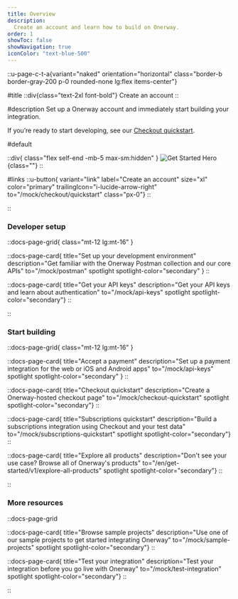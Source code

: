 ```yaml
---
title: Overview
description:
  Create an account and learn how to build on Onerway.
order: 1
showToc: false
showNavigation: true
iconColor: "text-blue-500"
---
```



::u-page-c-t-a{variant="naked" orientation="horizontal" class="border-b border-gray-200 p-0 rounded-none lg:flex items-center"}

#title
  ::div{class="text-2xl font-bold"}
  Create an account
  ::

#description
Set up a Onerway account and immediately start building your integration.

If you’re ready to start developing, see our [Checkout quickstart](/mock/checkout/quickstart).

#default

  ::div{ class="flex self-end -mb-5 max-sm:hidden" }
  ![Get Started Hero](https://b.stripecdn.com/docs-statics-srv/assets/get-started-hero.df33114d2906584b94ad36e4e2588d16.png){class=""}
  ::

#links
  ::u-button{ variant="link" label="Create an account" size="xl" color="primary" trailingIcon="i-lucide-arrow-right" to="/mock/checkout/quickstart" class="px-0"}
  ::

::

### Developer setup

::docs-page-grid{ class="mt-12 lg:mt-16" }

::docs-page-card{ title="Set up your development environment" description="Get familiar with the Onerway Postman collection and our core APIs" to="/mock/postman" spotlight spotlight-color="secondary" }
::

::docs-page-card{ title="Get your API keys" description="Get your API keys and learn about authentication" to="/mock/api-keys" spotlight spotlight-color="secondary"}
::

::

### Start building

::docs-page-grid{ class="mt-12 lg:mt-16" }

::docs-page-card{ title="Accept a payment" description="Set up a payment integration for the web or iOS and Android apps" to="/mock/api-keys" spotlight spotlight-color="secondary" }
::

::docs-page-card{ title="Checkout quickstart" description="Create a Onerway-hosted checkout page" to="/mock/checkout-quickstart" spotlight spotlight-color="secondary"}
::

::docs-page-card{ title="Subscriptions quickstart" description="Build a subscriptions integration using Checkout and your test data" to="/mock/subscriptions-quickstart" spotlight spotlight-color="secondary"}
::

::docs-page-card{ title="Explore all products" description="Don't see your use case? Browse all of Onerway's products" to="/en/get-started/v1/explore-all-products" spotlight spotlight-color="secondary"}
::

::

### More resources

::docs-page-grid

::docs-page-card{ title="Browse sample projects" description="Use one of our sample projects to get started integrating Onerway" to="/mock/sample-projects" spotlight spotlight-color="secondary"}
::

::docs-page-card{ title="Test your integration" description="Test your integration before you go live with Onerway" to="/mock/test-integration" spotlight spotlight-color="secondary"}
::

::